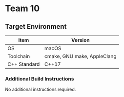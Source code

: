 # Team 10

## Target Environment

| Item         | Version                     |
| ------------ | --------------------------- |
| OS           | macOS                       |
| Toolchain    | cmake, GNU make, AppleClang |
| C++ Standard | C++17                       |

### Additional Build Instructions

No additional instructions required.
